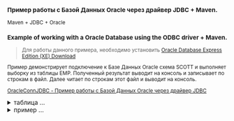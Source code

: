 <small>
  
### Пример работы с Базой Данных Oracle через драйвер JDBC + Maven.

Maven + JDBC + Oracle

### Example of working with a Oracle Database using the ODBC driver + Maven.

>Для работы данного примера, необходимо установить [Oracle Database Express Edition (XE) Download](https://www.oracle.com/database/technologies/xe-downloads.html "Download")
>
Пример демонстрирует подключение к Базе Данных Oracle схема SCOTT и выполняет выборку из таблицы EMP. 
Полученный результат выводит на консоль и записывает по строкам в файл.
Далее читает по строкам этот файл и выводит на консоль.
  
[OracleConnJDBC - Пример работы с Базой Данных Oracle через драйвер JDBC](https://github.com/aykononov/Oracle_JDBC_Maven/tree/master/src/main/java/OracleConnJDBC.java "Посмотреть пример Java")

</small>

<details><summary>таблица ...</summary>
  
 ```sql
  create table EMP
(
  empno    NUMBER(4) not null,
  ename    VARCHAR2(10),
  job      VARCHAR2(9),
  mgr      NUMBER(4),
  hiredate DATE,
  sal      NUMBER(7,2),
  comm     NUMBER(7,2),
  deptno   NUMBER(2),
  add constraint PK_EMP primary key (EMPNO)
);
 ```
 
</details>

<details><summary>пример ...</summary>

```java
import java.io.*;
import java.sql.*;
import java.util.Scanner;

public class OracleConnJDBC {
    static final String DATABASE_URL = "jdbc:oracle:thin:@localhost:1521/xe";
    static final String USER = "SCOTT";
    static final String PASSWORD = "tiger";
    static final String SQL = "Select empno, ename, to_char(hiredate, 'dd.mm.yyyy'), sal from emp";
    static final String file = "outfile.txt";
    static final String path = "./target/";

    public static void main(String[] args) {
        System.out.println("Инициализация драйвера и подключение к базе данных...");

        try (Connection conn = DriverManager.getConnection(DATABASE_URL, USER, PASSWORD);
             Statement stmt = conn.createStatement();
             FileWriter fout = new FileWriter(path + file)) {

           System.out.println("\nВыборка данных из таблицы в консоль:");
           ResultSet rslt = stmt.executeQuery(SQL);

           while(rslt.next()) {
              int empno = rslt.getInt(1);
              String ename = rslt.getString(2);
              String hiredate = rslt.getString(3);
              double sal = rslt.getDouble(4);
              System.out.println(empno + " " + ename + "\t" + hiredate + "\t" + sal);
              fout.write(empno + " " + ename + "\t" + hiredate + "\t" + sal + "\n");
           }

            System.out.println("\nДанные выборки успешно записаны в файл: " + path + file);

            rslt.close(); // Закрытие результирующего набора JDBC
            conn.close(); // Закрытие соединения с БД

        } catch (SQLException e) {
            System.out.println(e.getMessage());
        } catch (IOException e) {
            System.out.println(e.getStackTrace());
        }

        System.out.println("\nЧитаем файл (" + file + ") и выводим в консоль:" );
        try (FileReader reader = new FileReader(path + file);
             Scanner scan = new Scanner(reader))
        {
            while (scan.hasNextLine()) {
                System.out.println(scan.nextLine());
            }
        } catch (IOException e) {
            e.getStackTrace();
        }
    }
}

/*
Инициализация драйвера и подключение к базе данных...
Выборка данных из таблицы в консоль:
7369 SMITH	17.12.1980	800.0
7499 ALLEN	20.02.1981	1600.0
7521 WARD	22.02.1981	1250.0
7566 JONES	02.04.1981	2975.0
7654 MARTIN	28.09.1981	1250.0
7698 BLAKE	01.05.1981	2850.0
7782 CLARK	09.06.1981	2450.0
7788 SCOTT	09.12.1982	3000.0
7839 KING	17.11.1981	5000.0
7844 TURNER	08.09.1981	1500.0
7876 ADAMS	12.01.1983	1100.0
7900 JAMES	03.12.1981	950.0
7902 FORD	03.12.1981	3000.0
7934 MILLER	23.01.1982	1300.0
Данные выборки успешно записаны в файл: ./target/outfile.txt
Читаем файл (outfile.txt) и выводим в консоль:
7369 SMITH	17.12.1980	800.0
7499 ALLEN	20.02.1981	1600.0
7521 WARD	22.02.1981	1250.0
7566 JONES	02.04.1981	2975.0
7654 MARTIN	28.09.1981	1250.0
7698 BLAKE	01.05.1981	2850.0
7782 CLARK	09.06.1981	2450.0
7788 SCOTT	09.12.1982	3000.0
7839 KING	17.11.1981	5000.0
7844 TURNER	08.09.1981	1500.0
7876 ADAMS	12.01.1983	1100.0
7900 JAMES	03.12.1981	950.0
7902 FORD	03.12.1981	3000.0
7934 MILLER	23.01.1982	1300.0
 */
  ```
 
</details>
